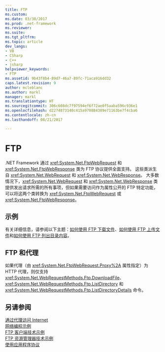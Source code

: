 ```yaml
---
title: FTP
ms.custom: 
ms.date: 03/30/2017
ms.prod: .net-framework
ms.reviewer: 
ms.suite: 
ms.tgt_pltfrm: 
ms.topic: article
dev_langs:
- VB
- CSharp
- C++
- jsharp
helpviewer_keywords:
- FTP
ms.assetid: 9b43f8b4-89d7-46a7-89fc-71aca916dd32
caps.latest.revision: 9
author: mcleblanc
ms.author: markl
manager: markl
ms.translationtype: HT
ms.sourcegitcommit: 306c608dc7f97594ef6f72ae0f5aaba596c936e1
ms.openlocfilehash: d2274873140c415a970884389e71163be7f4cba6
ms.contentlocale: zh-cn
ms.lasthandoff: 08/21/2017

---
```

# <a name="ftp"></a>FTP
.NET Framework 通过 <xref:System.Net.FtpWebRequest> 和 <xref:System.Net.FtpWebResponse> 类为 FTP 协议提供全面支持。 这些类派生自 <xref:System.Net.WebRequest> 和 <xref:System.Net.WebResponse>。 大多数情况下，<xref:System.Net.WebRequest> 和 <xref:System.Net.WebResponse> 类提供发出请求所需的所有事项，但如果需要访问作为属性公开的 FTP 特定功能，可以将这两个类转换为 <xref:System.Net.FtpWebRequest> 或 <xref:System.Net.FtpWebResponse>。  
  
## <a name="examples"></a>示例  
 有关详细信息，请参阅以下主题：[如何使用 FTP 下载文件](../../../docs/framework/network-programming/how-to-download-files-with-ftp.md)、[如何使用 FTP 上传文件](../../../docs/framework/network-programming/how-to-upload-files-with-ftp.md)和[如何使用 FTP 列出目录内容](../../../docs/framework/network-programming/how-to-list-directory-contents-with-ftp.md)。  
  
## <a name="ftp-and-proxies"></a>FTP 和代理  
 如果代理（由 <xref:System.Net.FtpWebRequest.Proxy%2A> 属性指定）为 HTTP 代理，则仅支持 <xref:System.Net.WebRequestMethods.Ftp.DownloadFile>、<xref:System.Net.WebRequestMethods.Ftp.ListDirectory> 和 <xref:System.Net.WebRequestMethods.Ftp.ListDirectoryDetails> 命令。  
  
## <a name="see-also"></a>另请参阅  
 [通过代理访问 Internet](../../../docs/framework/network-programming/accessing-the-internet-through-a-proxy.md)   
 [网络编程示例](../../../docs/framework/network-programming/network-programming-samples.md)   
 [FTP 客户端技术示例](http://go.microsoft.com/fwlink/?LinkID=179557)   
 [FTP 资源管理器技术示例](http://go.microsoft.com/fwlink/?LinkID=179569)   
 [使用应用程序协议](../../../docs/framework/network-programming/using-application-protocols.md)

